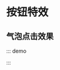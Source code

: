 # 按钮特效

## 气泡点击效果

::: demo
<template>
    <button :class="['btn-bubbly', animate]" @click="clickButton">Click me!</button>
</template>

<script>
export default {
    data() {
        return {
            animate: ''
        }
    },

    methods: {
        clickButton() {
            this.animate = 'animate'
            setTimeout(() => {
                this.animate = ''
            }, 700)
        }
    }
}
</script>

<style lang="scss" scoped>
$fuschia: #ff0081;
$button-bg: $fuschia;
$button-text-color: #fff;
$baby-blue: #f8faff;

.btn-bubbly {
  font-family: 'Helvetica', 'Arial', sans-serif;
  display: inline-block;
  font-size: 1em;
  padding: 1em 2em;
  -webkit-appearance: none;
  appearance: none;
  background-color: $button-bg;
  color: $button-text-color;
  border-radius: 4px;
  border: none;
  cursor: pointer;
  position: relative;
  transform: translateX(0);
  transition: transform ease-in 0.1s, box-shadow ease-in 0.25s;
  box-shadow: 0 2px 25px rgba(255, 0, 130, 0.5);

  &:focus {
    outline: 0;
  }

  &::before, &::after{
    position: absolute;
    content: '';
    display: block;
    width: 140%;
    height: 100%;
    left: -20%;
    z-index: -1000;
    transition: all ease-in-out 0.5s;
    background-repeat: no-repeat;
  }

  &::before{
    display: none;
    top: -75%;
    background-image:  
        radial-gradient(circle, $button-bg 20%, transparent 20%),
        radial-gradient(circle,  transparent 20%, $button-bg 20%, transparent 30%),
        radial-gradient(circle, $button-bg 20%, transparent 20%), 
        radial-gradient(circle, $button-bg 20%, transparent 20%),
        radial-gradient(circle,  transparent 10%, $button-bg 15%, transparent 20%),
        radial-gradient(circle, $button-bg 20%, transparent 20%),
        radial-gradient(circle, $button-bg 20%, transparent 20%),
        radial-gradient(circle, $button-bg 20%, transparent 20%),
        radial-gradient(circle, $button-bg 20%, transparent 20%);
    background-size: 10% 10%, 20% 20%, 15% 15%, 20% 20%, 18% 18%, 10% 10%, 15% 15%, 10% 10%, 18% 18%;
  }

  &::after{
    display: none;
    bottom: -75%;
    background-image:  
        radial-gradient(circle, $button-bg 20%, transparent 20%), 
        radial-gradient(circle, $button-bg 20%, transparent 20%),
        radial-gradient(circle,  transparent 10%, $button-bg 15%, transparent 20%),
        radial-gradient(circle, $button-bg 20%, transparent 20%),
        radial-gradient(circle, $button-bg 20%, transparent 20%),
        radial-gradient(circle, $button-bg 20%, transparent 20%),
        radial-gradient(circle, $button-bg 20%, transparent 20%);
  background-size: 15% 15%, 20% 20%, 18% 18%, 20% 20%, 15% 15%, 10% 10%, 20% 20%;
  }

  &:active{
    transform: scale(0.9);
    background-color: darken($button-bg, 5%);
    box-shadow: 0 2px 25px rgba(255, 0, 130, 0.2);
  }

  &.animate{
    &::before{
      display: block;
      animation: topBubbles ease-in-out 0.75s forwards;
    }

    &::after{
      display: block;
      animation: bottomBubbles ease-in-out 0.75s forwards;
    }
  }
}

@keyframes topBubbles {
  0%{
    background-position: 5% 90%, 10% 90%, 10% 90%, 15% 90%, 25% 90%, 25% 90%, 40% 90%, 55% 90%, 70% 90%;
  }
    50% {
      background-position: 0% 80%, 0% 20%, 10% 40%, 20% 0%, 30% 30%, 22% 50%, 50% 50%, 65% 20%, 90% 30%;}
 100% {
    background-position: 0% 70%, 0% 10%, 10% 30%, 20% -10%, 30% 20%, 22% 40%, 50% 40%, 65% 10%, 90% 20%;
  background-size: 0% 0%, 0% 0%,  0% 0%,  0% 0%,  0% 0%,  0% 0%;
  }
}

@keyframes bottomBubbles {
  0% {
    background-position: 10% -10%, 30% 10%, 55% -10%, 70% -10%, 85% -10%, 70% -10%, 70% 0%;
  }
  50% {
    background-position: 0% 80%, 20% 80%, 45% 60%, 60% 100%, 75% 70%, 95% 60%, 105% 0%;}
 100% {
    background-position: 0% 90%, 20% 90%, 45% 70%, 60% 110%, 75% 80%, 95% 70%, 110% 10%;
    background-size: 0% 0%, 0% 0%,  0% 0%,  0% 0%,  0% 0%,  0% 0%;
 }
}
</style>
:::

